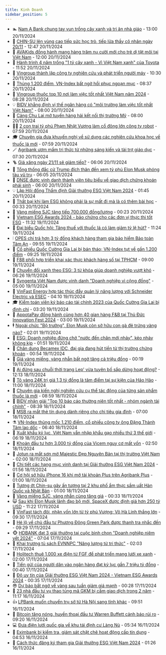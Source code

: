 ```yaml
---
title: Kinh Doanh
sidebar_position: 5
---
```


<!-- dantri-kinh-doanh:START -->
- 🏊 [Nam A Bank chung tay vun trồng cây xanh và tri ân nhà giáo](https://dantri.com.vn/kinh-doanh/nam-a-bank-chung-tay-vun-trong-cay-xanh-va-tri-an-nha-giao-20241120185942916.htm) - 13:00 20/11/2024
- 🦆 [CHIN-SU lên vùng cao tiếp sức học trò, tiếp lửa thầy cô nhân ngày 20/11](https://dantri.com.vn/kinh-doanh/chin-su-len-vung-cao-tiep-suc-hoc-tro-tiep-lua-thay-co-nhan-ngay-2011-20241120194708941.htm) - 12:47 20/11/2024
- 🦄 [AVAKids đồng hành mang hàng trăm nụ cười mới cho trẻ dị tật môi tại Việt Nam](https://dantri.com.vn/kinh-doanh/avakids-dong-hanh-mang-hang-tram-nu-cuoi-moi-cho-tre-di-tat-moi-tai-viet-nam-20241120174412620.htm) - 12:00 20/11/2024
- 🌝 [Hành trình 4 năm trồng &quot;1 tỷ cây xanh - Vì Việt Nam xanh&quot; của Toyota](https://dantri.com.vn/kinh-doanh/hanh-trinh-4-nam-trong-1-ty-cay-xanh-vi-viet-nam-xanh-cua-toyota-20241120185209664.htm) - 11:52 20/11/2024
- 💃 [Vingroup thành lập công ty nghiên cứu và phát triển người máy](https://dantri.com.vn/kinh-doanh/vingroup-thanh-lap-cong-ty-nghien-cuu-va-phat-trien-nguoi-may-20241120162223513.htm) - 10:30 20/11/2024
- 🦏 [Thủng 1.200 điểm, VN-Index bất ngờ hồi phục ngoạn mục](https://dantri.com.vn/kinh-doanh/thung-1200-diem-vn-index-bat-ngo-hoi-phuc-ngoan-muc-20241120132050982.htm) - 08:37 20/11/2024
- 🦩 [Vingroup thuộc top 10 nơi làm việc tốt nhất Việt Nam năm 2024](https://dantri.com.vn/kinh-doanh/vingroup-thuoc-top-10-noi-lam-viec-tot-nhat-viet-nam-nam-2024-20241120151531417.htm) - 08:28 20/11/2024
- 💡 [BIDV khẳng định vị thế ngân hàng có &quot;môi trường làm việc tốt nhất Việt Nam&quot;](https://dantri.com.vn/kinh-doanh/bidv-khang-dinh-vi-the-ngan-hang-co-moi-truong-lam-viec-tot-nhat-viet-nam-20241120144532808.htm) - 08:00 20/11/2024
- 🌊 [Cảng Chu Lai mở tuyến hàng hải kết nối thị trường Mỹ](https://dantri.com.vn/kinh-doanh/cang-chu-lai-mo-tuyen-hang-hai-ket-noi-thi-truong-my-20241120143448191.htm) - 08:00 20/11/2024
- 🧑‍💻 [2 con trai tỷ phú Phạm Nhật Vượng làm cổ đông lớn công ty robot](https://dantri.com.vn/kinh-doanh/2-con-trai-ty-phu-pham-nhat-vuong-lam-co-dong-lon-cong-ty-robot-20241120135026913.htm) - 07:59 20/11/2024
- 🎓 [Chuyên gia đưa khuyến nghị về sử dụng các nghiên cứu khoa học về thuốc lá mới](https://dantri.com.vn/kinh-doanh/chuyen-gia-dua-khuyen-nghi-ve-su-dung-cac-nghien-cuu-khoa-hoc-ve-thuoc-la-moi-20241120143316050.htm) - 07:59 20/11/2024
- 🪄 [Agribank ươm mầm tri thức từ những sáng kiến và tài trợ giáo dục](https://dantri.com.vn/kinh-doanh/agribank-uom-mam-tri-thuc-tu-nhung-sang-kien-va-tai-tro-giao-duc-20241120142123119.htm) - 07:30 20/11/2024
- 🪜 [Giá xăng ngày 21/11 sẽ giảm tiếp?](https://dantri.com.vn/kinh-doanh/gia-xang-ngay-2111-se-giam-tiep-20241120010337932.htm) - 06:06 20/11/2024
- 🦄 [Tổng thống đắc cử Trump đích thân đến xem tỷ phú Elon Musk phóng tàu vũ trụ](https://dantri.com.vn/kinh-doanh/tong-thong-dac-cu-trump-dich-than-den-xem-ty-phu-elon-musk-phong-tau-vu-tru-20241120124013391.htm) - 06:05 20/11/2024
- 💯 [DNSE được vinh danh thành viên tiêu biểu về giao dịch chứng khoán phái sinh](https://dantri.com.vn/kinh-doanh/dnse-duoc-vinh-danh-thanh-vien-tieu-bieu-ve-giao-dich-chung-khoan-phai-sinh-20241120115429162.htm) - 06:00 20/11/2024
- 💡 [Lập Hội đồng Thẩm định Giải thưởng ESG Việt Nam 2024](https://dantri.com.vn/kinh-doanh/lap-hoi-dong-tham-dinh-giai-thuong-esg-viet-nam-2024-20241114113402777.htm) - 01:45 20/11/2024
- 🧰 [Thất bại khi làm ESG không phải là sự mất đi mà là có thêm bài học](https://dantri.com.vn/kinh-doanh/that-bai-khi-lam-esg-khong-phai-la-su-mat-di-ma-la-co-them-bai-hoc-20241119114658919.htm) - 00:33 20/11/2024
- 🎊 [Vàng miếng SJC tăng tiếp 700.000 đồng/lượng](https://dantri.com.vn/kinh-doanh/vang-mieng-sjc-tang-tiep-700000-dongluong-20241120031359160.htm) - 00:23 20/11/2024
- 🔭 [Vietnam ESG Awards 2024 - bảo chứng cho các đơn vị thực thi tốt ESG](https://dantri.com.vn/kinh-doanh/vietnam-esg-awards-2024-bao-chung-cho-cac-don-vi-thuc-thi-tot-esg-20241116115538097.htm) - 11:32 19/11/2024
- 💼 [Đại biểu Quốc hội: Tăng thuế với thuốc lá có làm giảm tỷ lệ hút?](https://dantri.com.vn/kinh-doanh/dai-bieu-quoc-hoi-tang-thue-voi-thuoc-la-co-lam-giam-ty-le-hut-20241119180447882.htm) - 11:24 19/11/2024
- 🕯 [OPES chi trả hơn 3 tỷ đồng khách hàng tham gia bảo hiểm Bảo toàn Tâm An](https://dantri.com.vn/kinh-doanh/opes-chi-tra-hon-3-ty-dong-khach-hang-tham-gia-bao-hiem-bao-toan-tam-an-20241119164847880.htm) - 09:55 19/11/2024
- 🫣 [Cổ phiếu Quốc Cường Gia Lai bị bán tháo; VN-Index tụt về gần 1.200 điểm](https://dantri.com.vn/kinh-doanh/co-phieu-quoc-cuong-gia-lai-bi-ban-thao-vn-index-tut-ve-gan-1200-diem-20241119133951501.htm) - 09:25 19/11/2024
- 🤠 [F88 phối hợp triển khai xác thực khách hàng số tại TPHCM](https://dantri.com.vn/kinh-doanh/f88-phoi-hop-trien-khai-xac-thuc-khach-hang-so-tai-tphcm-20241119153342329.htm) - 09:00 19/11/2024
- 🌈 [Chuyển đổi xanh theo ESG: 3 từ khóa giúp doanh nghiệp vượt khó](https://dantri.com.vn/kinh-doanh/chuyen-doi-xanh-theo-esg-3-tu-khoa-giup-doanh-nghiep-vuot-kho-20241119055129590.htm) - 06:26 19/11/2024
- 🦅 [Syngenta Việt Nam được vinh danh &quot;Doanh nghiệp vì cộng đồng&quot;](https://dantri.com.vn/kinh-doanh/syngenta-viet-nam-duoc-vinh-danh-doanh-nghiep-vi-cong-dong-20241119102212714.htm) - 05:00 19/11/2024
- 🌁 [VinFast Energy hợp tác thúc đẩy quản lý năng lượng với Schneider Electric và ESEC](https://dantri.com.vn/kinh-doanh/vinfast-energy-hop-tac-thuc-day-quan-ly-nang-luong-voi-schneider-electric-va-esec-20241119104622559.htm) - 04:10 19/11/2024
- 🎓 [Kiểm toán viên ký báo cáo tài chính 2023 của Quốc Cường Gia Lai bị đình chỉ](https://dantri.com.vn/kinh-doanh/kiem-toan-vien-ky-bao-cao-tai-chinh-2023-cua-quoc-cuong-gia-lai-bi-dinh-chi-20241119100413575.htm) - 03:20 19/11/2024
- 📝 [AppotaPay đồng hành cùng hơn 40 gian hàng F&amp;B tại Thủ Đức Innovation Fest 2024](https://dantri.com.vn/kinh-doanh/appotapay-dong-hanh-cung-hon-40-gian-hang-fb-tai-thu-duc-innovation-fest-2024-20241119090836928.htm) - 03:00 19/11/2024
- 🕴 [Ngoài chức &quot;Bộ trưởng&quot;, Elon Musk còn sở hữu con gà đẻ trứng vàng nào?](https://dantri.com.vn/kinh-doanh/ngoai-chuc-bo-truong-elon-musk-con-so-huu-con-ga-de-trung-vang-nao-20241116174548253.htm) - 02:01 19/11/2024
- 🧰 [ESG: Doanh nghiệp đừng chờ &quot;nước đến chân mới nhảy&quot;, kẻo nhảy không kịp](https://dantri.com.vn/kinh-doanh/esg-doanh-nghiep-dung-cho-nuoc-den-chan-moi-nhay-keo-nhay-khong-kip-20241115143521379.htm) - 01:51 19/11/2024
- 🤖 [Chân dung Becamex IDC, đại gia đang hút tiền từ thị trường chứng khoán](https://dantri.com.vn/kinh-doanh/chan-dung-becamex-idc-dai-gia-dang-hut-tien-tu-thi-truong-chung-khoan-20241117080014649.htm) - 00:54 19/11/2024
- 🤠 [Giá vàng miếng, vàng nhẫn bất ngờ tăng cả triệu đồng](https://dantri.com.vn/kinh-doanh/gia-vang-mieng-vang-nhan-bat-ngo-tang-ca-trieu-dong-20241119003904299.htm) - 00:19 19/11/2024
- 🌮 [Ai đứng sau chuỗi thời trang Lep&#39; vừa tuyên bố sắp dừng hoạt động?](https://dantri.com.vn/kinh-doanh/ai-dung-sau-chuoi-thoi-trang-lep-vua-tuyen-bo-sap-dung-hoat-dong-20241118180608124.htm) - 12:13 18/11/2024
- 🦄 [Tô vàng 24K trị giá 1,3 tỷ đồng là tâm điểm tại sự kiện của Hảo Hảo](https://dantri.com.vn/kinh-doanh/to-vang-24k-tri-gia-13-ty-dong-la-tam-diem-tai-su-kien-cua-hao-hao-20241118172634889.htm) - 11:00 18/11/2024
- 👺 [Chuyên gia kiến nghị nghiên cứu cụ thể tác động của từng sản phẩm thuốc lá mới](https://dantri.com.vn/kinh-doanh/chuyen-gia-kien-nghi-nghien-cuu-cu-the-tac-dong-cua-tung-san-pham-thuoc-la-moi-20241118153905557.htm) - 08:59 18/11/2024
- 🤗 [BIDV nhận giải &quot;Top 10 báo cáo thường niên tốt nhất - nhóm ngành tài chính&quot;](https://dantri.com.vn/kinh-doanh/bidv-nhan-giai-top-10-bao-cao-thuong-nien-tot-nhat-nhom-nganh-tai-chinh-20241118150008127.htm) - 08:39 18/11/2024
- 💪 [MSB ra mắt thẻ tín dụng dành riêng cho chi tiêu gia đình](https://dantri.com.vn/kinh-doanh/msb-ra-mat-the-tin-dung-danh-rieng-cho-chi-tieu-gia-dinh-20241118110241490.htm) - 07:00 18/11/2024
- ⚗️ [VN-Index thủng mốc 1.210 điểm, cổ phiếu công ty ông Đặng Thành Tâm lao dốc](https://dantri.com.vn/kinh-doanh/vn-index-thung-moc-1210-diem-co-phieu-cong-ty-ong-dang-thanh-tam-lao-doc-20241118134004847.htm) - 06:40 18/11/2024
- 🧠 [Xuất khẩu kỷ lục, Việt Nam vẫn nhập khẩu gạo nhiều thứ 3 thế giới](https://dantri.com.vn/kinh-doanh/xuat-khau-ky-luc-viet-nam-van-nhap-khau-gao-nhieu-thu-3-the-gioi-20241118124933556.htm) - 06:19 18/11/2024
- 🗽 [Khoản đầu tư hơn 3.000 tỷ đồng của Vicem nguy cơ mất vốn](https://dantri.com.vn/kinh-doanh/khoan-dau-tu-hon-3000-ty-dong-cua-vicem-nguy-co-mat-von-20241118083513046.htm) - 02:50 18/11/2024
- 🫣 [Jotun ra mắt sơn mờ Majestic Đẹp Nguyên Bản tại thị trường Việt Nam](https://dantri.com.vn/kinh-doanh/jotun-ra-mat-son-mo-majestic-dep-nguyen-ban-tai-thi-truong-viet-nam-20241115155019966.htm) - 02:00 18/11/2024
- 🫣 [Chi tiết các hạng mục vinh danh tại Giải thưởng ESG Việt Nam 2024](https://dantri.com.vn/kinh-doanh/chi-tiet-cac-hang-muc-vinh-danh-tai-giai-thuong-esg-viet-nam-2024-20241110234508501.htm) - 01:56 18/11/2024
- 🫣 [Cơ hội sở hữu iPhone 16 khi mở tài khoản Plus trên Agribank Plus](https://dantri.com.vn/kinh-doanh/co-hoi-so-huu-iphone-16-khi-mo-tai-khoan-plus-tren-agribank-plus-20241111163222357.htm) - 01:00 18/11/2024
- 💂 [Tương ớt Chin-su gây ấn tượng tại 2 khu phố ẩm thực sầm uất Hàn Quốc và Nhật Bản](https://dantri.com.vn/kinh-doanh/tuong-ot-chin-su-gay-an-tuong-tai-2-khu-pho-am-thuc-sam-uat-han-quoc-va-nhat-ban-20241116224203237.htm) - 01:00 18/11/2024
- 💫 [Vàng miếng SJC, vàng nhẫn cùng tăng giá](https://dantri.com.vn/kinh-doanh/vang-mieng-sjc-vang-nhan-cung-tang-gia-20241118015813112.htm) - 00:33 18/11/2024
- 😺 [Sau khi Elon Musk lãnh đạo bộ mới, SpaceX được định giá hơn 250 tỷ USD](https://dantri.com.vn/kinh-doanh/sau-khi-elon-musk-lanh-dao-bo-moi-spacex-duoc-dinh-gia-hon-250-ty-usd-20241117105102209.htm) - 11:22 17/11/2024
- 🦆 [VinFast tách đôi, nhận vốn lớn từ tỷ phú Vượng; Võ Hà Linh thắng lớn](https://dantri.com.vn/kinh-doanh/vinfast-tach-doi-nhan-von-lon-tu-ty-phu-vuong-vo-ha-linh-thang-lon-20241117150235178.htm) - 09:30 17/11/2024
- 👀 [Hé lộ về chủ đầu tư Phương Đông Green Park được thanh tra nhắc đến](https://dantri.com.vn/bat-dong-san/he-lo-ve-chu-dau-tu-phuong-dong-green-park-duoc-thanh-tra-nhac-den-20241117150530621.htm) - 09:29 17/11/2024
- 🐵 [HDBANK đạt 3 giải thưởng tại cuộc bình chọn &quot;Doanh nghiệp niêm yết 2024&quot;](https://dantri.com.vn/kinh-doanh/hdbank-dat-3-giai-thuong-tai-cuoc-binh-chon-doanh-nghiep-niem-yet-2024-20241117140416679.htm) - 07:04 17/11/2024
- 🤖 [Khai trương tủ sách EVNNPC &quot;Năng lượng từ tri thức&quot;](https://dantri.com.vn/kinh-doanh/khai-truong-tu-sach-evnnpc-nang-luong-tu-tri-thuc-20241117090326547.htm) - 02:03 17/11/2024
- 💂 [Holitech thuê 1.000 xe điện từ FGF để phát triển mạng lưới xe xanh](https://dantri.com.vn/kinh-doanh/holitech-thue-1000-xe-dien-tu-fgf-de-phat-trien-mang-luoi-xe-xanh-20241116223424855.htm) - 02:00 17/11/2024
- 🦆 [Tiền gửi của người dân vào ngân hàng đạt kỷ lục gần 7 triệu tỷ đồng](https://dantri.com.vn/kinh-doanh/tien-gui-cua-nguoi-dan-vao-ngan-hang-dat-ky-luc-gan-7-trieu-ty-dong-20241116232256884.htm) - 00:40 17/11/2024
- 🦅 [Độ uy tín của Giải thưởng ESG Việt Nam 2024 - Vietnam ESG Awards 2024](https://dantri.com.vn/kinh-doanh/do-uy-tin-cua-giai-thuong-esg-viet-nam-2024-vietnam-esg-awards-2024-20241110095817902.htm) - 00:35 17/11/2024
- 😎 [Dự báo bất ngờ về vàng sau tuần giảm giá mạnh](https://dantri.com.vn/kinh-doanh/du-bao-bat-ngo-ve-vang-sau-tuan-giam-gia-manh-20241116230930484.htm) - 00:28 17/11/2024
- 🐎 [23 nhà đầu tư vụ thao túng mã GKM bị cấm giao dịch trong 2 năm](https://dantri.com.vn/kinh-doanh/23-nha-dau-tu-vu-thao-tung-ma-gkm-bi-cam-giao-dich-trong-2-nam-20241116170816460.htm) - 11:17 16/11/2024
- 👍 [LPBank muốn chuyển trụ sở từ Hà Nội sang tỉnh khác](https://dantri.com.vn/kinh-doanh/lpbank-muon-chuyen-tru-so-tu-ha-noi-sang-tinh-khac-20241116153735424.htm) - 09:51 16/11/2024
- 🦒 [Bitcoin tăng nóng, huyền thoại đầu tư Warren Buffett cảnh báo rủi ro](https://dantri.com.vn/kinh-doanh/bitcoin-tang-nong-huyen-thoai-dau-tu-warren-buffett-canh-bao-rui-ro-20241116133023288.htm) - 09:20 16/11/2024
- 💻 [Đưa điện lưới quốc gia về khu tái định cư Làng Nủ](https://dantri.com.vn/kinh-doanh/dua-dien-luoi-quoc-gia-ve-khu-tai-dinh-cu-lang-nu-20241116123332665.htm) - 05:34 16/11/2024
- 👺 [Eximbank bị kiểm tra, giám sát chặt chẽ hoạt động cấp tín dụng](https://dantri.com.vn/kinh-doanh/eximbank-bi-kiem-tra-giam-sat-chat-che-hoat-dong-cap-tin-dung-20241116114904350.htm) - 04:53 16/11/2024
- 🧐 [Cách thức đăng ký tham gia Giải thưởng ESG Việt Nam 2024](https://dantri.com.vn/kinh-doanh/cach-thuc-dang-ky-tham-gia-giai-thuong-esg-viet-nam-2024-20241109162213039.htm) - 01:26 16/11/2024<!-- dantri-kinh-doanh:END -->
